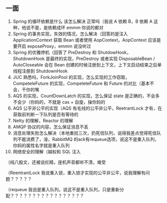 ## 一面



1. Spring 的循环依赖是什么 该怎么解决 正常吗（我说 A 依赖 B，B 依赖 A 这种，他说不是，是依赖成环 emmm 你说的都对
2. Spring 的事务实现，失效的情况，怎么解决（回答的是注入 ApplicationContext 获取 Bean 或者使用 AopContext，AopContext 应该是要开启 exposeProxy，emmm 说没听过
3. Spring 的优雅停机（回答了 PreDestroy 和 ShutdowHook，ShutdownHook 是最终的实现，PreDestroy 或者实现 DisposableBean / AutoCloseable 会在 Bean 创建的时候注册到上下文，上下文启动结束之后单线程注册到 ShutdownHook
4. JUC 熟悉吗，ForkJoinPool 的实现，怎么实现的工作窃取，CompeteleFuture 的实现，CompeleteFuture 和 Future 的对比（基本不会，干你的嘴
5. AQS 的实现，CountDownLatch 的实现，怎么保证 state 是正确的，不会多不会少（你妈的，不就是 cas + 自旋，操你妈的
6. AQS 公平非公平的实现（AQS 有毛线的公平非公平，ReetrantLock 才有，在获取前判断一下队列是否有等待的
7. Netty 的理解，Reactor 的理解
8. AMQP 协议的内容，怎么保证消息不丢
9. 消息处理失败怎么解决（本地重拾三次，扔死信队列，说得我差点觉得死信队列不能消费了，淦，RabbitMQ 的ack有requeue选项，说这不是重入队列，你妈的属性名字就是重入队列
10. 网络安全的理解（越权和 SQL 注入

（纯八股文，还被说杠精，座机声音都听不清，难受

（ReentrantLock 我说重入锁，重入锁才实现的公平非公平，说我理解有问题？？？？？

（requeue 我说是重入队列，说这不是重入队列，只是重新分配？？？？？？？？？？？？？？？？？